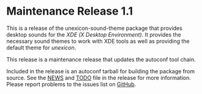 [unexicon-sound-theme -- release notes.  2021-05-18]: #

Maintenance Release 1.1
=======================

This is a release of the unexicon-sound-theme package that provides
desktop sounds for the _XDE (X Desktop Environment)_.  It provides the
necessary sound themes to work with XDE tools as well as providing the
default theme for _unexicon_.

This release is a maintenance release that updates the autoconf tool
chain.

Included in the release is an autoconf tarball for building the package
from source.  See the [NEWS](NEWS) and [TODO](TODO) file in the release
for more information.  Please report problems to the issues list on
[GitHub](https://github.com/bbidulock/xde-sounds/issues).

[ vim: set ft=markdown sw=4 tw=72 nocin nosi fo+=tcqlorn spell: ]: #
